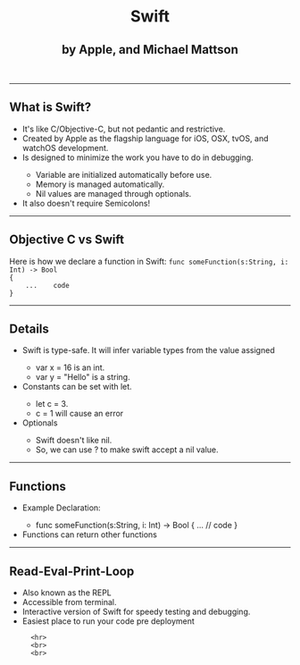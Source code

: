 <html>

  <body>
    <center><h1> Swift </h1></center>
    <center><h2> by Apple, and Michael Mattson </h2><br></center>
    <hr>
    <h2> What is Swift? </h2>
    <ul>
      <li>It's like C/Objective-C, but not pedantic and restrictive.</li>
      <li>Created by Apple as the flagship language for iOS, OSX, tvOS, and watchOS development.</li>
      <li>Is designed to minimize the work you have to do in debugging.</li>
      <ul>
        <li>Variable are initialized automatically before use.</li>
        <li>Memory is managed automatically.</li>
        <li>Nil values are managed through optionals.</li>
      </ul>
      <li>It also doesn't require Semicolons!</li>
    </ul>
    <hr>
    <h2> Objective C vs Swift </h2>
    Here is how we declare a function in Swift:
    <code>func someFunction(s:String, i: Int) -> Bool
{
    ...    code
}</code>
    <hr>
    <h2> Details </h2>
    <ul>
      <li>Swift is type-safe. It will infer variable types from the value assigned</li>
      <ul>
        <li>var x = 16 is an int.</li>
        <li>var y = "Hello" is a string.</li>
      </ul>
      <li>Constants can be set with let.</li>
      <ul>
        <li>let c = 3.</li>
        <li>c = 1 will cause an error</li>
      </ul>
      <li>Optionals</li>
      <ul>
        <li>Swift doesn't like nil.</li>
        <li>So, we can use ? to make swift accept a nil value.</li>
      </ul>
    </ul>
    <hr>
    <h2> Functions </h2>
    <ul>
      <li>Example Declaration:</li>
      <ul>
        <li>func someFunction(s:String, i: Int) -> Bool
          {
            ...    // code
          }</li>
      </ul>
      <li>Functions can return other functions</li>
    </ul>
    <hr>
    <h2>Read-Eval-Print-Loop</h2>
    <ul>
      <li>Also known as the REPL</li>
      <li>Accessible from terminal.</li>
      <li>Interactive version of Swift for speedy testing and debugging.</li>
      <li>Easiest place to run your code pre deployment</li>

      <hr>
      <br>
      <br>

  </body>
</html>
